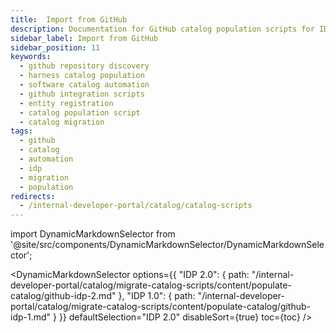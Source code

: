 ```yaml
---
title:  Import from GitHub 
description: Documentation for GitHub catalog population scripts for IDP 1.0 and 2.0
sidebar_label: Import from GitHub
sidebar_position: 11
keywords:
  - github repository discovery
  - harness catalog population
  - software catalog automation
  - github integration scripts
  - entity registration
  - catalog population script
  - catalog migration
tags:
  - github
  - catalog
  - automation
  - idp
  - migration
  - population
redirects:
  - /internal-developer-portal/catalog/catalog-scripts
---
```


import DynamicMarkdownSelector from '@site/src/components/DynamicMarkdownSelector/DynamicMarkdownSelector';

<DynamicMarkdownSelector
  options={{
    "IDP 2.0": {
      path: "/internal-developer-portal/catalog/migrate-catalog-scripts/content/populate-catalog/github-idp-2.md"
    },
    "IDP 1.0": {
      path: "/internal-developer-portal/catalog/migrate-catalog-scripts/content/populate-catalog/github-idp-1.md"
    }
  }}
  defaultSelection="IDP 2.0"
  disableSort={true}
  toc={toc}
/>